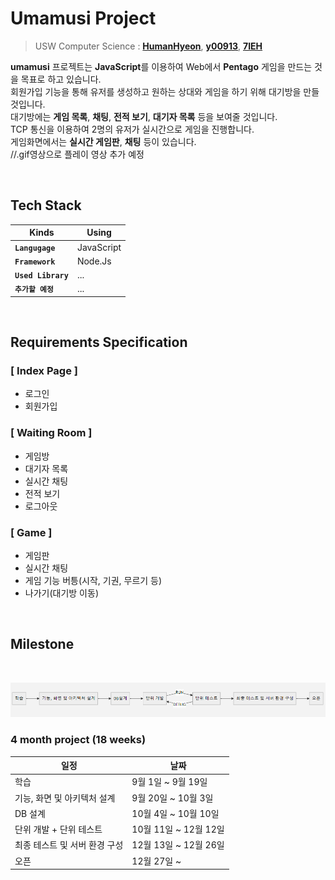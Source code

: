 #   Umamusi Project
> USW Computer Science : [**HumanHyeon**](https://github.com/HumanHyeon),  [**y00913**](https://github.com/y00913),  [**7IEH**](https://github.com/7IEH)

**umamusi** 프로젝트는 **JavaScript**를 이용하여 Web에서 **Pentago** 게임을 만드는 것을 목표로 하고 있습니다.    
회원가입 기능을 통해 유저를 생성하고 원하는 상대와 게임을 하기 위해 대기방을 만들 것입니다.   
대기방에는 **게임 목록**, **채팅**, **전적 보기**, **대기자 목록** 등을 보여줄 것입니다.    
TCP 통신을 이용하여 2명의 유저가 실시간으로 게임을 진행합니다.   
게임화면에서는 **실시간 게임판**, **채팅** 등이 있습니다.    
//.gif영상으로 플레이 영상 추가 예정

<br/>   

## Tech Stack

 |Kinds          |Using           |
|----------------|----------------|
|**`Langugage`**     |JavaScript      |
|**`Framework`**     |Node.Js         |
|**`Used Library`**  | ...            |
|**`추가할 예정`**   | ...            |

 <br/>
 
## Requirements Specification

### [ Index Page ]
 *  로그인
 *  회원가입
 
 ### [ Waiting Room ]
* 게임방
* 대기자 목록
* 실시간 채팅
* 전적 보기
* 로그아웃

### [ Game ]
* 게임판
* 실시간 채팅
* 게임 기능 버틍(시작, 기권, 무르기 등)
* 나가기(대기방 이동)


 <br/>

## Milestone
<br/>

![공정표](./img/milestone.png)
<br/>

### 4 month project (18 weeks)
| 일정 | 날짜 |
|--|--|
| 학습 | 9월 1일 ~ 9월 19일 |
| 기능, 화면 및 아키텍처 설계 | 9월 20일 ~ 10월 3일 |
| DB 설계 | 10월 4일 ~ 10월 10일 |
| 단위 개발 + 단위 테스트 | 10월 11일 ~ 12월 12일 |
| 최종 테스트 및 서버 환경 구성 | 12월 13일 ~ 12월 26일 |
| 오픈 | 12월 27일 ~ |
